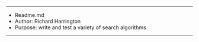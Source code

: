 ******************
* Readme.md
* Author: Richard Harrington
* Purpose: write and test a variety of search algorithms
******************